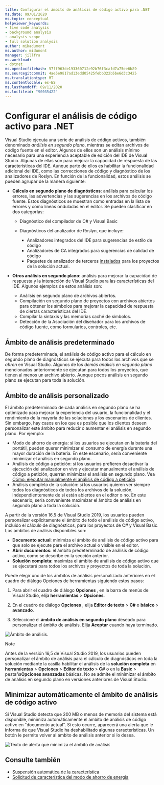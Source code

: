 ```yaml
---
title: Configurar el ámbito de análisis de código activo para .NET
ms.date: 09/01/2020
ms.topic: conceptual
helpviewer_keywords:
- live code analysis
- background analysis
- analysis scope
- full solution analysis
author: mikadumont
ms.author: midumont
manager: jillfra
ms.workload:
- dotnet
ms.openlocfilehash: 57ff963de193360712e92b76f3cafd7a75ee6b89
ms.sourcegitcommit: 4ae5e9817ad13edd05425febb322b5be6d3c3425
ms.translationtype: MT
ms.contentlocale: es-ES
ms.lasthandoff: 09/11/2020
ms.locfileid: "90035422"
---
```

# <a name="configure-live-code-analysis-for-net"></a>Configurar el análisis de código activo para .NET

Visual Studio ejecuta una serie de análisis de código activos, también denominado *análisis en segundo plano*, mientras se editan archivos de código fuente en el editor. Algunos de ellos son un análisis mínimo necesario para una experiencia aceptable de edición del IDE de Visual Studio. Algunas de ellas son para mejorar la capacidad de respuesta de las características del IDE. Aunque parte de ellos es habilitar la funcionalidad adicional del IDE, como las correcciones de código y diagnóstico de los analizadores de Roslyn. En función de la funcionalidad, estos análisis se pueden agrupar de la manera siguiente:

- **Cálculo en segundo plano de diagnósticos**: análisis para calcular los errores, las advertencias y las sugerencias en los archivos de código fuente. Estos diagnósticos se muestran como entradas en la lista de errores y como líneas onduladas en el editor. Se pueden clasificar en dos categorías:
  - Diagnóstico del compilador de C# y Visual Basic
  - Diagnósticos del analizador de Roslyn, que incluye:

    - Analizadores integrados del IDE para sugerencias de estilo de código
    - Analizadores de CA integrados para sugerencias de calidad de código
    - Paquetes de analizador de terceros [instalados](./install-roslyn-analyzers.md) para los proyectos de la solución actual.

- **Otros análisis en segundo plano**: análisis para mejorar la capacidad de respuesta y la interacción de Visual Studio para las características del IDE. Algunos ejemplos de estos análisis son:
  - Análisis en segundo plano de archivos abiertos.
  - Compilación en segundo plano de proyectos con archivos abiertos para obtener los símbolos para mejorar la capacidad de respuesta de ciertas características del IDE.
  - Compilar la sintaxis y las memorias caché de símbolos.
  - Detección de la Asociación del diseñador para los archivos de código fuente, como formularios, controles, etc.

## <a name="default-analysis-scope"></a>Ámbito de análisis predeterminado

De forma predeterminada, el análisis de código activo para el cálculo en segundo plano de diagnósticos se ejecuta para todos los archivos que se _abren_ en Visual Studio. Algunos de los _demás análisis en segundo plano_ mencionados anteriormente se ejecutan para todos los proyectos, que tienen al menos un archivo abierto. Aunque pocos análisis en segundo plano se ejecutan para toda la solución.

## <a name="custom-analysis-scope"></a>Ámbito de análisis personalizado

El ámbito predeterminado de cada análisis en segundo plano se ha optimizado para mejorar la experiencia del usuario, la funcionalidad y el rendimiento de la mayoría de las soluciones y los escenarios de clientes. Sin embargo, hay casos en los que es posible que los clientes deseen personalizar este ámbito para reducir o aumentar el análisis en segundo plano. Por ejemplo:

- Modo de ahorro de energía: si los usuarios se ejecutan en la batería del portátil, pueden querer minimizar el consumo de energía durante una mayor duración de la batería. En este escenario, sería conveniente minimizar el análisis en segundo plano.
- Análisis de código a petición: si los usuarios prefieren desactivar la ejecución del analizador en vivo y ejecutar manualmente el análisis de código a petición, querrán minimizar el análisis en segundo plano. Vea [Cómo: ejecutar manualmente el análisis de código a petición](./how-to-run-code-analysis-manually-for-managed-code.md).
- Análisis completo de la solución: si los usuarios quieren ver siempre todos los diagnósticos de todos los archivos de la solución, independientemente de si están abiertos en el editor o no. En este escenario, sería conveniente maximizar el ámbito de análisis en segundo plano a toda la solución.

A partir de la versión 16,5 de Visual Studio 2019, los usuarios pueden personalizar explícitamente el ámbito de todo el análisis de código activo, incluido el cálculo de diagnósticos, para los proyectos de C# y Visual Basic. Los ámbitos de análisis disponibles son:

- **Documento actual**: minimiza el ámbito de análisis de código activo para que solo se ejecute para el archivo actual o visible en el editor.
- **Abrir documentos**: el ámbito predeterminado de análisis de código activo, como se describe en la sección anterior.
- **Solución completa**: maximiza el ámbito de análisis de código activo que se ejecutará para todos los archivos y proyectos de toda la solución.

Puede elegir uno de los ámbitos de análisis personalizado anteriores en el cuadro de diálogo Opciones de herramientas siguiendo estos pasos:

1. Para abrir el cuadro de diálogo **Opciones** , en la barra de menús de Visual Studio, elija **herramientas**  >  **Opciones**.

2. En el cuadro de diálogo **Opciones** , elija **Editor de texto**  >  **C#** o **básico**  >  **avanzado**.

3. Seleccione el **ámbito de análisis en segundo plano** deseado para personalizar el ámbito de análisis. Elija **Aceptar** cuando haya terminado.

![Ámbito de análisis.](./media/background-analysis-scope.png)

> [!NOTE]
> Antes de la versión 16,5 de Visual Studio 2019, los usuarios pueden personalizar el ámbito de análisis para el cálculo de diagnósticos en toda la solución mediante la casilla habilitar el análisis de la **solución completa** en **herramientas**  >  **Opciones**  >  **Editor de texto**  >  **C#** o en la **Basic**  >  pestaña**Opciones avanzadas** básicas. No se admite el minimizar el ámbito de análisis en segundo plano en versiones anteriores de Visual Studio.

## <a name="automatically-minimize-live-code-analysis-scope"></a>Minimizar automáticamente el ámbito de análisis de código activo

Si Visual Studio detecta que 200 MB o menos de memoria del sistema está disponible, minimiza automáticamente el ámbito de análisis de código activo en "documento actual". Si esto ocurre, aparecerá una alerta que le informa de que Visual Studio ha deshabilitado algunas características. Un botón le permite volver al ámbito de análisis anterior si lo desea.

![Texto de alerta que minimiza el ámbito de análisis](./media/fsa_alert.png)

## <a name="see-also"></a>Consulte también

- [Suspensión automática de la característica](./automatic-feature-suspension.md)
- [Solicitud de característica del modo de ahorro de energía](https://github.com/dotnet/roslyn/issues/38429)
